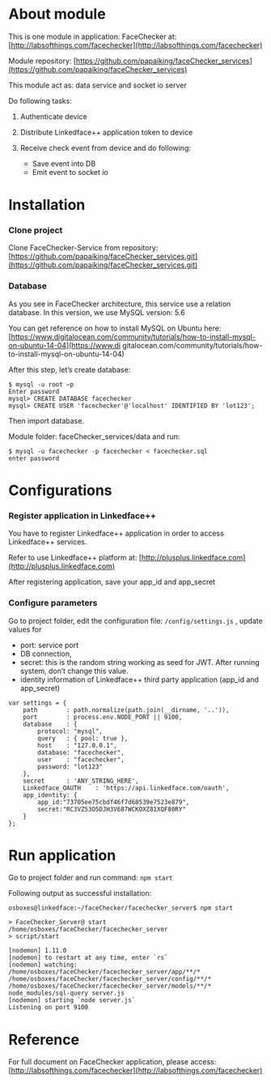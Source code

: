 # About module

This is one module in application: FaceChecker at: [http://labsofthings.com/facechecker](http://labsofthings.com/facechecker)

Module repository: [https://github.com/papaiking/faceChecker_services](https://github.com/papaiking/faceChecker_services)

This module act as: data service and socket io server

Do following tasks:

1.  Authenticate device
2.  Distribute Linkedface++ application token to device
3.  Receive check event from device and do following:

    -   Save event into DB
    -   Emit event to socket io

# Installation

### Clone project

Clone FaceChecker-Service from repository: [https://github.com/papaiking/faceChecker_services.git](https://github.com/papaiking/faceChecker_services.git)

### Database

As you see in FaceChecker architecture, this service use a relation database. In this version, we use MySQL version: 5.6

You can get reference on how to install MySQL on Ubuntu here: [https://www.digitalocean.com/community/tutorials/how-to-install-mysql-on-ubuntu-14-04](https://www.di    gitalocean.com/community/tutorials/how-to-install-mysql-on-ubuntu-14-04)

After this step, let’s create database:

```
$ mysql -u root –p
Enter password
mysql> CREATE DATABASE facechecker
mysql> CREATE USER 'facechecker'@'localhost' IDENTIFIED BY 'lot123';
```

Then import database.

Module folder: faceChecker_services/data and run:

```
$ mysql -u facechecker -p facechecker < facechecker.sql
enter password
```

# Configurations

### Register application in Linkedface++

You have to register Linkedface++ application in order to access Linkedface++ services.

Refer to use Linkedface++ platform at: [http://plusplus.linkedface.com](http://plusplus.linkedface.com)

After registering application, save your app_id and app_secret

### Configure parameters

Go to project folder, edit the configuration file: `/config/settings.js` , update values for

-   port: service port
-   DB connection,
-   secret: this is the random string working as seed for JWT. After running system, don’t change this value.
-   identity information of Linkedface++ third party application (app_id and app_secret)

```
var settings = {
    path        : path.normalize(path.join(__dirname, '..')),
    port        : process.env.NODE_PORT || 9100,
    database    : {
        protocol: "mysql",
        query   : { pool: true },
        host    : "127.0.0.1",
        database: "facechecker",
        user    : "facechecker",
        password: "lot123"
    },
    secret      : 'ANY_STRING_HERE',
    Linkedface_OAUTH    : 'https://api.linkedface.com/oauth',
    app_identity: {
        app_id:"73705ee75cbdf46f7d68539e7523e879",
        secret:"RC3VZ53O5DJH3V687WCKOXZ81XQF80RY"
    }
};
```

# Run application

Go to project folder and run command: `npm start`

Following output as successful installation:

```
osboxes@linkedface:~/faceChecker/facechecker_server$ npm start

> FaceChecker_Server@ start /home/osboxes/faceChecker/facechecker_server
> script/start

[nodemon] 1.11.0
[nodemon] to restart at any time, enter `rs`
[nodemon] watching: /home/osboxes/faceChecker/facechecker_server/app/**/* /home/osboxes/faceChecker/facechecker_server/config/**/* /home/osboxes/faceChecker/facechecker_server/models/**/* node_modules/sql-query server.js
[nodemon] starting `node server.js`
Listening on port 9100
```

# Reference

For full document on FaceChecker application, please access: [http://labsofthings.com/facechecker](http://labsofthings.com/facechecker)
